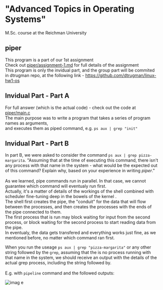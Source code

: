 # "Advanced Topics in Operating Systems" 
 M.Sc. course at the Reichman University <br/>
## piper

This program is a part of our 1st assignment <br/>
Check out <a href="https://github.com/GlaiChen/piper/blob/main/assignment-1.md">piper/assignment-1.md</a> for full details of the assignment <br/>
This program is only the invidual part, and the group part will be commited in dtrugman repo, at the following link - https://github.com/dtrugman/linux-hw1-os </br>

## Invidual Part - Part A
For full answer (which is the actual code) - check out the code at <a href="https://github.com/GlaiChen/piper/blob/main/main.c">piper/main.c </a> <br/>
The main purpose was to write a program that takes a series of program names as arguments, <br/>
and executes them as piped command, e.g. `ps aux | grep "init"` <br/>

## Invidual Part - Part B
In part B, we were asked to consider the command `ps aux | grep pizza-margarita`. "Assuming that at the time of executing this command, there isn't any process with that name in the system - what would be the expected out of this command? Explain why, based on your experience in writing _piper_." <br/>
<br/>
As we learned, pipe commands run in parallel. In that case, we cannot guarantee which command will eventualy run first. <br/>
Actually, it's a matter of details of the workings of the shell combined with scheduler fine-tuning deep in the bowels of the kernel .<br/>
The shell first creates the pipe, the "conduit" for the data that will flow between the processes, and then creates the processes with the ends of the pipe connected to them. <br/>
The first process that is run may block waiting for input from the second process, or block waiting for the second process to start reading data from the pipe. <br/>
In eventualy, the data gets transfered and everything works just fine, as we mentioned before, no matter which command ran first. <br/>

When you run the useage `ps aux | grep "pizza-margarita"` or any other string followed by the `grep`, assuming that the is no process running with that name in the system, we should receive an output with the details of the actual grep process, including the string followed by. <br/>
 <br/>
E.g. with `pipeline` command and the followed outputs: <br/>

![imag <br/>e](https://user-images.githubusercontent.com/70802568/141855567-df6cb7d4-f0a9-4938-9074-7799a42a7d43.png)
